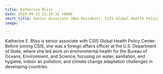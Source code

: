 ```yaml
---
title: Katherine Bliss
date: 2018-09-25 21:25:31 +0000
short_title: Senior Associate (Non-Resident), CSIS Global Health Policy Center
image: ''

---
```

Katherine E. Bliss is senior associate with CSIS Global Health Policy Center. Before joining CSIS, she was a foreign affairs officer at the U.S. Department of State, where she led work on environmental health for the Bureau of Oceans, Environment, and Science, focusing on water, sanitation, and hygiene; indoor air pollution; and climate change adaptation challenges in developing countries.